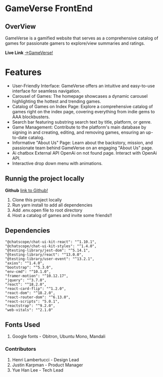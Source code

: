 # GameVerse FrontEnd
## OverView
GameVerse is a gamified website that serves as a comprehensive catalog of games for passionate gamers to explore/view summaries and ratings.

**Live Link** [->GameVerse!](https://gameversefront.onrender.com/)

# Features
- User-Friendly Interface: GameVerse offers an intuitive and easy-to-use interface for seamless navigation.
- Carousel of Games: The homepage showcases a dynamic carousel highlighting the hottest and trending games.
- Catalog of Games on Index Page: Explore a comprehensive catalog of games right on the index page, covering everything from indie gems to AAA blockbusters.
- Search bar featuring substring search text by title, platform, or genre.
- Game Management: Contribute to the platform's main database by signing in and creating, editing, and removing games, ensuring an up-to-date catalog.
- Informative "About Us" Page: Learn about the backstory, mission, and passionate team behind GameVerse on an engaging "About Us" page.
- Ai chatbox External API OpenAi on not found page. Interact with OpenAi API.
- Interactive drop down menu with animations.

## Runnig the project locally

**Github**
[link to Github!](https://github.com/Yuhje-Gaming/gameverse-frontend)
1.  Clone this project locally
2.  Run yarn install to add all dependencies
3.  Add .env.open file to root directory
4.  Host a catalog of games and invite some friends!!

## Dependencies ##
    "@chatscope/chat-ui-kit-react": "^1.10.1",
    "@chatscope/chat-ui-kit-styles": "^1.4.0",
    "@testing-library/jest-dom": "^5.14.1",
    "@testing-library/react": "^13.0.0",
    "@testing-library/user-event": "^13.2.1",
    "axios": "^1.4.0",
    "bootstrap": "^5.3.0",
    "env-cmd": "^10.1.0",
    "framer-motion": "^10.12.17",
    "jquery": "^3.7.0",
    "react": "^18.2.0",
    "react-card-flip": "^1.2.0",
    "react-dom": "^18.2.0",
    "react-router-dom": "^6.13.0",
    "react-scripts": "5.0.1",
    "reactstrap": "^9.2.0",
    "web-vitals": "^2.1.0"

## Fonts Used ##
1. Google fonts - Obitron, Ubuntu Mono, Mandali

### Contributors
1.  Henri Lambertucci - Design Lead
2.  Justin Karpman - Product Manager
3.  Yue Han Lee - Tech Lead

